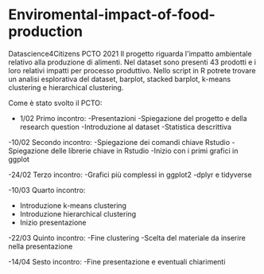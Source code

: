 # Enviromental-impact-of-food-production
Datascience4Citizens PCTO 2021
Il progetto riguarda l'impatto ambientale relativo alla produzione di alimenti.
Nel dataset sono presenti 43 prodotti e i loro relativi impatti per processo produttivo.
Nello script in R potrete trovare un analisi esplorativa del dataset, barplot, stacked barplot, k-means clustering e hierarchical clustering.

Come è stato svolto il PCTO:


 - 1/02 Primo incontro:
   -Presentazioni
   -Spiegazione del progetto e della research question
   -Introduzione al dataset
   -Statistica descrittiva
   
 -10/02 Secondo incontro:
   -Spiegazione dei comandi chiave Rstudio
   -Spiegazione delle librerie chiave in Rstudio
   -Inizio con i primi grafici in ggplot
   
 -24/02 Terzo incontro:
   -Grafici più complessi in ggplot2
   -dplyr e tidyverse

 -10/03 Quarto incontro:
   - Introduzione k-means clustering
   - Introduzione hierarchical clustering
   - Inizio presentazione

 -22/03 Quinto incontro:
   -Fine clustering 
   -Scelta del materiale da inserire nella presentazione
   
 -14/04 Sesto incontro:
   -Fine presentazione e eventuali chiarimenti


